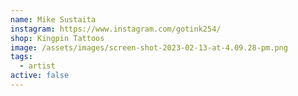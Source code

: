 ```yaml
---
name: Mike Sustaita
instagram: https://www.instagram.com/gotink254/
shop: Kingpin Tattoos
image: /assets/images/screen-shot-2023-02-13-at-4.09.28-pm.png
tags:
  - artist
active: false
---
```

